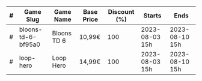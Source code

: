 |#|Game Slug|Game Name|Base Price|Discount (%)|Starts|Ends|
|---|---|---|---|---|---|---|
|#|bloons-td-6-bf95a0|Bloons TD 6|10,99€|100|2023-08-03 15h|2023-08-10 15h|
|#|loop-hero|Loop Hero|14,99€|100|2023-08-03 15h|2023-08-10 15h|
